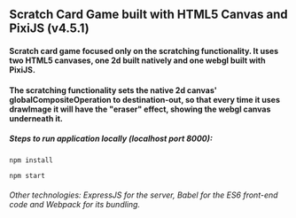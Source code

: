 ## Scratch Card Game built with HTML5 Canvas and PixiJS (v4.5.1)

#### Scratch card game focused only on the scratching functionality. It uses two HTML5 canvases, one 2d built natively and one webgl built with PixiJS.

#### The scratching functionality sets the native 2d canvas' globalCompositeOperation to destination-out, so that every time it uses drawImage it will have the "eraser" effect, showing the webgl canvas underneath it.

##### Steps to run application locally (localhost port 8000):

```
npm install
```

```
npm start
```
###### Other technologies: ExpressJS for the server, Babel for the ES6 front-end code and Webpack for its bundling.
